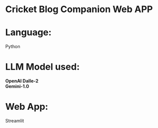 # Cricket Blog Companion Web APP 

# Language: 
Python

# LLM Model used: 
**OpenAI Dalle-2** <br/>
**Gemini-1.0**

# Web App: 
Streamlit
